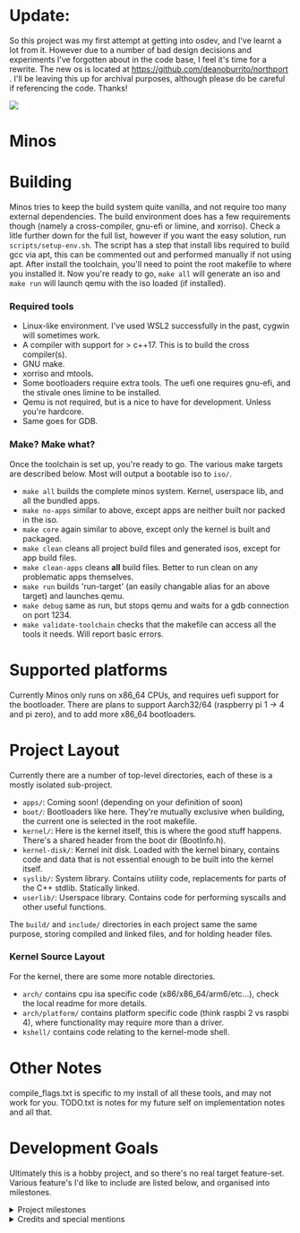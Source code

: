 # Update:
So this project was my first attempt at getting into osdev, and I've learnt a lot from it. 
However due to a number of bad design decisions and experiments I've forgotten about in the code base, I feel it's time for a rewrite.
The new os is located at https://github.com/deanoburrito/northport .
I'll be leaving this up for archival purposes, although please do be careful if referencing the code. 
Thanks! 

![](https://tokei.rs/b1/github/deanoburrito/minos)

# Minos

# Building
Minos tries to keep the build system quite vanilla, and not require too many external dependencies.
The build environment does has a few requirements though (namely a cross-compiler, gnu-efi or limine, and xorriso).
Check a litle further down for the full list, however if you want the easy solution, run
`scripts/setup-env.sh`. The script has a step that install libs required to build gcc via apt, this can be commented out
and performed manually if not using apt.
After install the toolchain, you'll need to point the root makefile to where you installed it.
Now you're ready to go, `make all` will generate an iso and `make run` will launch qemu with the iso loaded (if installed).

### Required tools
- Linux-like environment. I've used WSL2 successfully in the past, cygwin will sometimes work.
- A compiler with support for > c++17. This is to build the cross compiler(s).
- GNU make.
- xorriso and mtools.
- Some bootloaders require extra tools. The uefi one requires gnu-efi, and the stivale ones limine to be installed.
- Qemu is not required, but is a nice to have for development. Unless you're hardcore.
- Same goes for GDB.

### Make? Make what?
Once the toolchain is set up, you're ready to go. The various make targets are described below. 
Most will output a bootable iso to `iso/`.
- `make all` builds the complete minos system. Kernel, userspace lib, and all the bundled apps.
- `make no-apps` similar to above, except apps are neither built nor packed in the iso.
- `make core` again similar to above, except only the kernel is built and packaged.
- `make clean` cleans all project build files and generated isos, except for app build files.
- `make clean-apps` cleans **all** build files. Better to run clean on any problematic apps themselves.
- `make run` builds 'run-target' (an easily changable alias for an above target) and launches qemu.
- `make debug` same as run, but stops qemu and waits for a gdb connection on port 1234.
- `make validate-toolchain` checks that the makefile can access all the tools it needs. Will report basic errors.

# Supported platforms
Currently Minos only runs on x86_64 CPUs, and requires uefi support for the bootloader.
There are plans to support Aarch32/64 (raspberry pi 1 -> 4 and pi zero), 
and to add more x86_64 bootloaders.

# Project Layout
Currently there are a number of top-level directories, each of these is a mostly isolated sub-project.
- `apps/`: Coming soon! (depending on your definition of soon)
- `boot/`: Bootloaders like here. They're mutually exclusive when building, the current one is selected in the root makefile.
- `kernel/`: Here is the kernel itself, this is where the good stuff happens. There's a shared header from the boot dir (BootInfo.h).
- `kernel-disk/`: Kernel init disk. Loaded with the kernel binary, contains code and data that is not essential enough to be built into the kernel itself.
- `syslib/`: System library. Contains utility code, replacements for parts of the C++ stdlib. Statically linked.
- `userlib/`: Userspace library. Contains code for performing syscalls and other useful functions. 

The `build/` and `include/` directories in each project same the same purpose, storing compiled and linked files, and for holding header files.

### Kernel Source Layout
For the kernel, there are some more notable directories.
- `arch/` contains cpu isa specific code (x86/x86_64/arm6/etc...), check the local readme for more details.
- `arch/platform/` contains platform specific code (think raspbi 2 vs raspbi 4), where functionality may require more than a driver.
- `kshell/` contains code relating to the kernel-mode shell. 

# Other Notes
compile_flags.txt is specific to my install of all these tools, and may not work for you.
TODO.txt is notes for my future self on implementation notes and all that.

# Development Goals
Ultimately this is a hobby project, and so there's no real target feature-set.
Various feature's I'd like to include are listed below, and organised into milestones.

<details>
    <summary>Project milestones</summary>

### Pre-Milestone 1 features
- [x] Flexible UEFI bootloader
- [x] IDT and GDT implemented
- [x] PS/2 Keyboard driver
- [x] Basic memory manager and heap allocator
- [x] Basic kernel-mode renderer
- [x] String and string builders
- [x] CMOS RTC

### Milestone 1 - Stable kernel
- [x] APIC/IOAPIC drivers
- [x] Basic ACPI support (parsing tables)
- [x] HPET driver - partial
- [x] Initdisk support
- [x] Complete virtual memory manager
- [x] Working kernel scheduler
- [x] FPU and SSE support
- [x] Completed string formatting
- [x] Slab allocator and composite allocators

#### Milestone 1.1 - Better build system
- [x] Implemented! :D

#### Milestone 1.2 - Kernel improvements
- [x] Interrupts abstraction + API 
- [ ] Syslib improvements (hashtable/hashmap, circularqueue, tuple, optional).
- [ ] Timers abstraction + API
- [ ] Squash current bugs list + tech debt
- [ ] Sync primatives (semaphore, mutex, spinlock)
- [ ] Fix HPET and APIC bugs specificially.

#### Milestone 1.3 - KShell functionality
- [ ] Proper command parsing/exec
- [ ] Implement a few useful debugging commands (mem dump, process tree)
- [x] Added a nice blinking cursor, and status text decays away.

### Milestone 2 - Userland
- [ ] Placeholder accounts - int based (0 = kernel, 1 = user)
- [ ] Processes/Threads with permissions
- [ ] Basic elf parser/loader
- [ ] IPC and system calls
- [ ] Loadable drivers (kernel/user via process permissions)

#### Milestone 2.1 - Revisting boot protocols
- [ ] Multiboot 1
- [ ] Stivale 2
- [ ] Migrate UEFI bootloader to be fully c++
    
### Milestone 3 - Userland++
- [ ] Process 0 (init) - I'm coming for you, systemd.
- [ ] Multiple accounts
- [ ] Userspace drivers and FUSE fs
- [ ] Virtual (proc) filesystem
    
### Milestone 4 - AML interp
- [ ] ACPI/AML driver (lai is worth looking into)
- This is going to be a big detour, hence its own milestone. 

### Milestone 5 - Driver-mania
- [ ] PCI(e) subsystem
- [ ] AHCI and NVME drivers
- [ ] Ext2 filesystem driver
- [ ] Qemu networking driver
- [ ] Qemu graphics driver
- [ ] FAT filesystem driver

### Beyond That ...
- [ ] Port the original doom!
- [ ] Networking stack
- [ ] Expanded template library
- [ ] Multicore booting
- [ ] Multicore scheduling
- [ ] Libc implementation (port mlibc?)

</details>

<details>
    <summary>Credits and special mentions</summary>
    Big thanks to the authors behind the osdev wiki, and the people on the unaffiliated osdev discord.
    Likewise the Intel SDM authors, and especially my local coffee shop. 💌 (haha hope your browser supports unicode)
</details>
